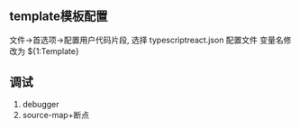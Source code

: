 #
## template模板配置
文件->首选项->配置用户代码片段, 选择 typescriptreact.json 配置文件
变量名修改为 ${1:Template}



## 调试
1. debugger
2. source-map+断点